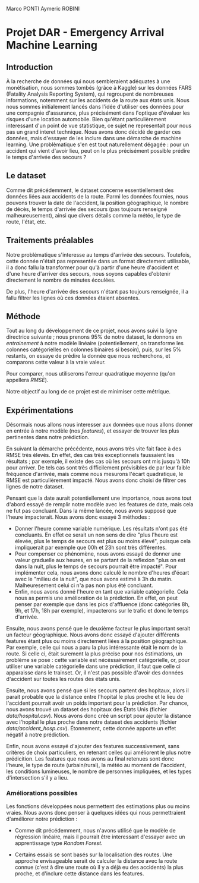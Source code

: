 Marco PONTI
Aymeric ROBINI

# Projet DAR - Emergency Arrival Machine Learning

## Introduction

À la recherche de données qui nous sembleraient adéquates à une monétisation, nous sommes tombés (grâce à Kaggle) sur les données FARS (Fatality Analysis Reporting System), qui regroupent de nombreuses informations, notemment sur les accidents de la route aux états unis. Nous nous sommes initialement lancés dans l'idée d'utiliser ces données pour une compagnie d'assurance, plus précisément dans l'optique d'évaluer les risques d'une location automobile. Bien qu'étant particulièrement interessant d'un point de vue statistique, ce sujet ne representait pour nous pas un grand interet technique. Nous avons donc décidé de garder ces données, mais d'essayer de les inclure dans une démarche de machine learning. Une problèmatique s'en est tout naturellement dégagée : pour un accident qui vient d'avoir lieu, peut on le plus précisément possible prédire le temps d'arrivée des secours ?

## Le dataset

Comme dit précédemment, le dataset concerne essentiellement des données liées aux accidents de la route. Parmi les données fournies, nous pouvons trouver la date de l'accident, la position géographique, le nombre de décès, le temps d'arrivée des secours (pas toujours renseigné malheureusement), ainsi que divers détails comme la météo, le type de route, l'état, etc.

## Traitements préalables

Notre problématique s'interesse au temps d'arrivée des secours. Toutefois, cette donnée n'était pas representée dans un format directement utilisable, il a donc fallu la transformer pour qu'à partir d'une heure d'accident et d'une heure d'arriver des secours, nous soyons capables d'obtenir directement le nombre de minutes écoulées.

De plus, l'heure d'arrivée des secours n'étant pas toujours renseignée, il a fallu filtrer les lignes où ces données étaient absentes.

## Méthode

Tout au long du développement de ce projet, nous avons suivi la ligne directrice suivante ; nous prenons 95% de notre dataset, le donnons en *entrainement* à notre modèle linéaire (potentiellement, on transforme les colonnes catégorielles en colonnes binaires si besoin), puis, sur les 5% restants, on essaye de prédire la donnée que nous recherchons, et comparons cette valeur à la vraie valeur.

Pour comparer, nous utiliserons l'erreur quadratique moyenne (qu'on appellera *RMSE*).

Notre objectif au long de ce projet est de minimiser cette métrique.

## Expérimentations

Désormais nous allons nous interesser aux données que nous allons donner en entrée à notre modèle (nos *features*), et essayer de trouver les plus pertinentes dans notre prédiction. 

En suivant la démarche précédente, nous avons très vite fait face à des RMSE très élevés. En effet, des cas très exceptionnels faussaient les résultats ; par exemple, il existe des cas où les secours ont mis jusqu'à 10h pour arriver. De tels cas sont très difficilement prévisibles de par leur faible fréquence d'arrivée, mais comme nous mesurons l'écart quadratique, le RMSE est particulièrement impacté. Nous avons donc choisi de filtrer ces lignes de notre dataset.

Pensant que la date aurait potentiellement une importance, nous avons tout d'abord essayé de remplir notre modèle avec les features de date, mais cela ne fut pas concluant.
Dans la même lancée, nous avons supposé que l'heure impacterait. Nous avons donc essayé 3 méthodes :
- Donner l'heure comme variable numérique. Les résultats n'ont pas été concluants. En effet ce serait un non sens de dire "plus l'heure est élevée, plus le temps de secours est plus ou moins élevé", puisque cela impliquerait par exemple que 00h et 23h sont très différentes. 
- Pour compenser ce phénomène, nous avons essayé de donner une valeur graduelle aux heures, en se partant de la reflexion "plus on est dans la nuit, plus le temps de secours pourrait être impacté". Pour implémenter cela, nous avons donc calculé le nombre d'heures d'écart avec le "milieu de la nuit", que nous avons estimé à 3h du matin. Malheuresement celui ci n'a pas non plus été concluant.
- Enfin, nous avons donné l'heure en tant que variable catégorielle. Cela nous as permis une amélioration de la prédiction. En effet, on peut penser par exemple que dans les pics d'affluence (donc catégories 8h, 9h, et 17h, 18h par exemple), impacterons sur le trafic et donc le temps d'arrivée.

Ensuite, nous avons pensé que le deuxième facteur le plus important serait un facteur géographique.
Nous avons donc essayé d'ajouter différents features étant plus ou moins directement liées à la position géographique. Par exemple, celle qui nous a paru la plus intéressante était le nom de la route. Si celle ci, était surement la plus précise pour nos éstimations, un problème se pose : cette variable est nécéssairement catégorielle, or, pour utiliser une variable catégorielle dans une prédiction, il faut que celle ci apparaisse dans le trainset. Or, il n'est pas possible d'avoir des données d'accident sur toutes les routes des états unis.

Ensuite, nous avons pensé que si les secours partent des hopitaux, alors il parait probable que la distance entre l'hopital le plus proche et le lieu de l'accident pourrait avoir un poids important pour la prédiction. Par chance, nous avons trouvé un dataset des hopitaux des États Unis (fichier *data/hospital.csv*). Nous avons donc créé un script pour ajouter la distance avec l'hopital le plus proche dans notre dataset des accidents (fichier *data/accident_hosp.csv*). Étonnement, cette donnée apporte un effet négatif à notre prédiction. 

Enfin, nous avons essayé d'ajouter des features successivement, sans critères de choix particuliers, en retenant celles qui améliorent le plus notre prédicition. Les features que nous avons au final retenues sont donc l'heure, le type de route (urbain/rural), la météo au moment de l'accident, les conditions lumineuses, le nombre de personnes impliquées, et les types d'intersection s'il y a lieu.

### Améliorations possibles

Les fonctions développées nous permettent des estimations plus ou moins vraies. Nous avons donc penser à quelques idées qui nous permettraient d'améliorer notre prédiction :

* Comme dit précédemment, nous n'avons utilisé que le modèle de régression linéaire, mais il pourrait être interessant d'essayer avec un apprentissage type *Random Forest*.

* Certains essais se sont basés sur la localisation des routes. Une approche envisageable serait de calculer la distance avec la route connue (c'est à dire une route où il y a déjà eu des accidents) la plus proche, et d'inclure cette distance dans les features.